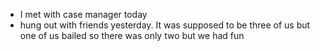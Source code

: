 *   I met with case manager today
*   hung out with friends yesterday. It was supposed to be three of us but one of us bailed so there was only two but we had fun